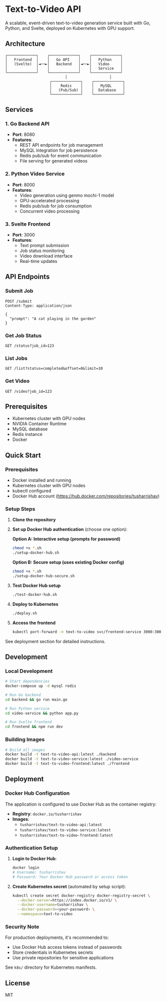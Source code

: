 # Text-to-Video API

A scalable, event-driven text-to-video generation service built with Go, Python, and Svelte, deployed on Kubernetes with GPU support.

## Architecture

```
┌─────────────┐    ┌─────────────┐    ┌─────────────┐
│   Frontend  │    │   Go API    │    │   Python    │
│   (Svelte)  │◄──►│   Backend   │◄──►│   Video     │
│             │    │             │    │   Service   │
└─────────────┘    └─────────────┘    └─────────────┘
                           │                   │
                    ┌─────────────┐    ┌─────────────┐
                    │    Redis    │    │   MySQL     │
                    │   (Pub/Sub) │    │  Database   │
                    └─────────────┘    └─────────────┘
```

## Services

### 1. Go Backend API
- **Port**: 8080
- **Features**: 
  - REST API endpoints for job management
  - MySQL integration for job persistence
  - Redis pub/sub for event communication
  - File serving for generated videos

### 2. Python Video Service
- **Port**: 8000
- **Features**:
  - Video generation using genmo mochi-1 model
  - GPU-accelerated processing
  - Redis pub/sub for job consumption
  - Concurrent video processing

### 3. Svelte Frontend
- **Port**: 3000
- **Features**:
  - Text prompt submission
  - Job status monitoring
  - Video download interface
  - Real-time updates

## API Endpoints

### Submit Job
```http
POST /submit
Content-Type: application/json

{
  "prompt": "A cat playing in the garden"
}
```

### Get Job Status
```http
GET /status?job_id=123
```

### List Jobs
```http
GET /list?status=completed&offset=0&limit=10
```

### Get Video
```http
GET /video?job_id=123
```

## Prerequisites

- Kubernetes cluster with GPU nodes
- NVIDIA Container Runtime
- MySQL database
- Redis instance
- Docker

## Quick Start

### Prerequisites
- Docker installed and running
- Kubernetes cluster with GPU nodes
- kubectl configured
- Docker Hub account (https://hub.docker.com/repositories/tusharrishav)

### Setup Steps

1. **Clone the repository**
2. **Set up Docker Hub authentication** (choose one option):
   
   **Option A: Interactive setup (prompts for password)**
   ```bash
   chmod +x *.sh
   ./setup-docker-hub.sh
   ```
   
   **Option B: Secure setup (uses existing Docker config)**
   ```bash
   chmod +x *.sh
   ./setup-docker-hub-secure.sh
   ```
3. **Test Docker Hub setup**
   ```bash
   ./test-docker-hub.sh
   ```
4. **Deploy to Kubernetes**
   ```bash
   ./deploy.sh
   ```
5. **Access the frontend**
   ```bash
   kubectl port-forward -n text-to-video svc/frontend-service 3000:3000
   ```

See deployment section for detailed instructions.

## Development

### Local Development
```bash
# Start dependencies
docker-compose up -d mysql redis

# Run Go backend
cd backend && go run main.go

# Run Python service
cd video-service && python app.py

# Run Svelte frontend
cd frontend && npm run dev
```

### Building Images
```bash
# Build all images
docker build -t text-to-video-api:latest ./backend
docker build -t text-to-video-service:latest ./video-service
docker build -t text-to-video-frontend:latest ./frontend
```

## Deployment

### Docker Hub Configuration

The application is configured to use Docker Hub as the container registry:

- **Registry**: `docker.io/tusharrishav`
- **Images**:
  - `tusharrishav/text-to-video-api:latest`
  - `tusharrishav/text-to-video-service:latest`
  - `tusharrishav/text-to-video-frontend:latest`

### Authentication Setup

1. **Login to Docker Hub**:
   ```bash
   docker login
   # Username: tusharrishav
   # Password: Your Docker Hub password or access token
   ```

2. **Create Kubernetes secret** (automated by setup script):
   ```bash
   kubectl create secret docker-registry docker-registry-secret \
     --docker-server=https://index.docker.io/v1/ \
     --docker-username=tusharrishav \
     --docker-password=<your-password> \
     --namespace=text-to-video
   ```

### Security Note

For production deployments, it's recommended to:
- Use Docker Hub access tokens instead of passwords
- Store credentials in Kubernetes secrets
- Use private repositories for sensitive applications

See `k8s/` directory for Kubernetes manifests.

## License

MIT 